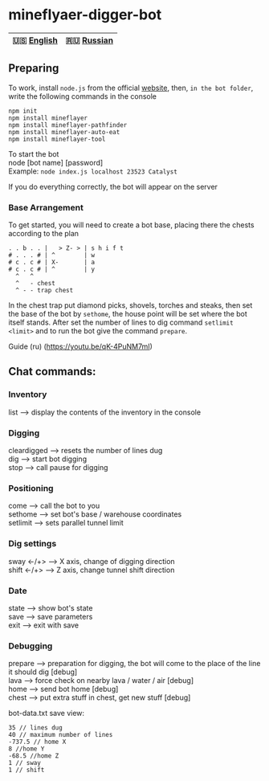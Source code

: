 # mineflyaer-digger-bot  
  
| 🇺🇸 [English](./README.md) | 🇷🇺 [Russian](./README_RU.md)|
|-------------------------|----------------------------|  
  
## Preparing  
To work, install `node.js` from the official [website](https://nodejs.org/en/), then, `in the bot folder`, write the following commands in the console  
  
`npm init`  
`npm install mineflayer`  
`npm install mineflayer-pathfinder`  
`npm install mineflayer-auto-eat`  
`npm install mineflayer-tool`  
    
To start the bot  
node <file name> <host> <port> [bot name] [password]  
Example: `node index.js localhost 23523 Catalyst`  
  
If you do everything correctly, the bot will appear on the server  

### Base Arrangement  
To get started, you will need to create a bot base, placing there the chests according to the plan  
  
```
. . b . . |   > Z- > | s h i f t  
# . . . # | ^        | w  
# c . c # | X-       | a  
# c . c # | ^        | y  
  ^   ^  
  ^   - chest  
  ^ - - trap chest  
```  
  
In the chest trap put diamond picks, shovels, torches and steaks, then set the base of the bot by `sethome`, the house point will be set where the bot itself stands. After set the number of lines to dig command `setlimit <limit>` and to run the bot give the command `prepare`.  
  
Guide (ru) (https://youtu.be/qK-4PuNM7mI)

## Chat commands:
  
### Inventory  
list --> display the contents of the inventory in the console    
  
### Digging  
cleardigged --> resets the number of lines dug  
dig --> start bot digging  
stop --> call pause for digging  
  
### Positioning  
come --> call the bot to you  
sethome --> set bot's base / warehouse coordinates  
setlimit <limit> --> sets parallel tunnel limit  

### Dig settings  
sway <-/+> --> X axis, change of digging direction  
shift <-/+> --> Z axis, change tunnel shift direction  

### Date  
state --> show bot's state  
save --> save parameters  
exit --> exit with save   
  
### Debugging  
prepare --> preparation for digging, the bot will come to the place of the line it should dig [debug]  
lava --> force check on nearby lava / water / air [debug]  
home --> send bot home [debug]  
chest --> put extra stuff in chest, get new stuff [debug]  
  
bot-data.txt save view:  
```
35 // lines dug  
40 // maximum number of lines  
-737.5 // home X  
8 //home Y  
-68.5 //home Z  
1 // sway  
1 // shift  
```
